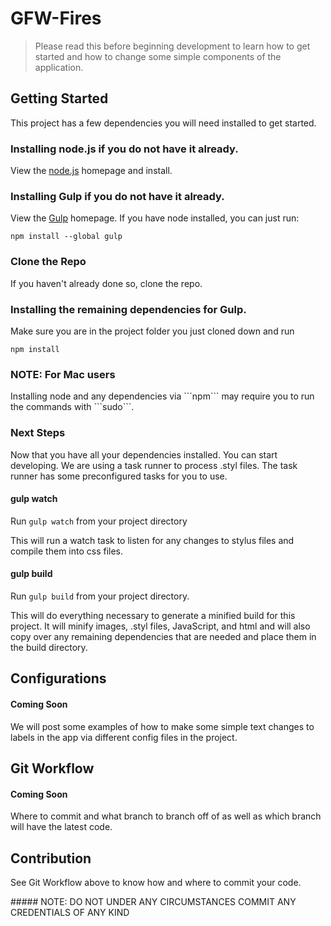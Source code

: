 # GFW-Fires
> Please read this before beginning development to learn how to get started and how to change some simple components of the application.

## Getting Started

<p>This project has a few dependencies you will need installed to get started.</p>

### Installing node.js if you do not have it already.
<p>View the <a href='http://nodejs.org/'>node.js</a> homepage and install.</p>

### Installing Gulp if you do not have it already.
<p>View the <a href='http://gulpjs.com'>Gulp</a> homepage.  If you have node installed, you can just run: <pre><code>npm install --global gulp</code></pre>

### Clone the Repo
<p>If you haven't already done so, clone the repo.</p>

### Installing the remaining dependencies for Gulp.
<p>Make sure you are in the project folder you just cloned down and run <pre><code>npm install</code></pre></p>

### NOTE: For Mac users
<p>Installing node and any dependencies via ```npm``` may require you to run the commands with ```sudo```.

### Next Steps
<p>Now that you have all your dependencies installed.  You can start developing.  We are using a task runner to process .styl files.  The task runner has some preconfigured tasks for you to use.

#### gulp watch
Run <code>gulp watch</code> from your project directory
<p>This will run a watch task to listen for any changes to stylus files and compile them into css files.</p>

#### gulp build
Run <code>gulp build</code> from your project directory.
<p>This will do everything necessary to generate a minified build for this project.  It will minify images, .styl files, JavaScript, and html and will also copy over any remaining dependencies that are needed and place them in the build directory.</p>

## Configurations

#### Coming Soon
<p>We will post some examples of how to make some simple text changes to labels in the app via different config files in the project.</p>

## Git Workflow

#### Coming Soon
<p>Where to commit and what branch to branch off of as well as which branch will have the latest code.</p>

## Contribution
<p> See Git Workflow above to know how and where to commit your code.</p>
##### NOTE: DO NOT UNDER ANY CIRCUMSTANCES COMMIT ANY CREDENTIALS OF ANY KIND